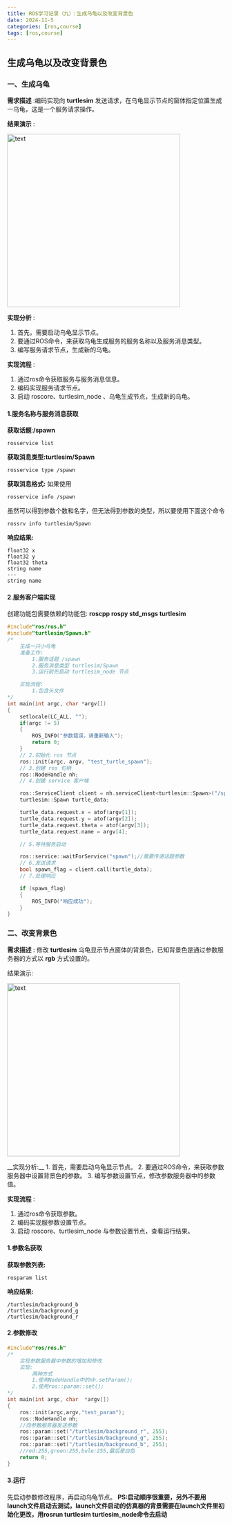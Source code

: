 ```yaml
---
title: ROS学习记录（九）：生成乌龟以及改变背景色
date: 2024-11-5
categories: [ros,course]
tags: [ros,course]
---
```

## 生成乌龟以及改变背景色

### 一、生成乌龟
__需求描述__ :编码实现向 __turtlesim__ 发送请求，在乌龟显示节点的窗体指定位置生成一乌龟，这是一个服务请求操作。

__结果演示__ :

<p align = ""><img  src="../images/2024-10-27-ROS学习记录（九）：生成乌龟以及改变背景色/param" alt="text" width="400" /></p>

__实现分析__ :
1. 首先，需要启动乌龟显示节点。
2. 要通过ROS命令，来获取乌龟生成服务的服务名称以及服务消息类型。
3. 编写服务请求节点，生成新的乌龟。

__实现流程__ :
1. 通过ros命令获取服务与服务消息信息。
2. 编码实现服务请求节点。
3. 启动 roscore、turtlesim_node 、乌龟生成节点，生成新的乌龟。

#### 1.服务名称与服务消息获取

__获取话题__:__/spawn__
```
rosservice list
```
__获取消息类型:turtlesim/Spawn__
```
rosservice type /spawn
```
__获取消息格式:__
如果使用
```
rosservice info /spawn
```
虽然可以得到参数个数和名字，但无法得到参数的类型，所以要使用下面这个命令
```
rossrv info turtlesim/Spawn
```
__响应结果:__
```
float32 x
float32 y
float32 theta
string name
---
string name
```

#### 2.服务客户端实现

创建功能包需要依赖的功能包: __roscpp rospy std_msgs turtlesim__
```cpp
#include"ros/ros.h"
#include"turtlesim/Spawn.h"
/*
    生成一只小乌龟
    准备工作:
        1.服务话题 /spawn
        2.服务消息类型 turtlesim/Spawn
        3.运行前先启动 turtlesim_node 节点

    实现流程:
        1.包含头文件
*/
int main(int argc, char *argv[])
{
    setlocale(LC_ALL, "");
    if(argc != 5)
    {
        ROS_INFO("参数错误，请重新输入");
        return 0;
    }
    // 2.初始化 ros 节点
    ros::init(argc, argv, "test_turtle_spawn");
    // 3.创建 ros 句柄
    ros::NodeHandle nh;
    // 4.创建 service 客户端

    ros::ServiceClient client = nh.serviceClient<turtlesim::Spawn>("/spawn");
    turtlesim::Spawn turtle_data;

    turtle_data.request.x = atof(argv[1]); 
    turtle_data.request.y = atof(argv[2]); 
    turtle_data.request.theta = atof(argv[3]);
    turtle_data.request.name = argv[4];

    // 5.等待服务启动

    ros::service::waitForService("spawn");//需要传递话题参数
    // 6.发送请求
    bool spawn_flag = client.call(turtle_data);
    // 7.处理响应

    if (spawn_flag)
    {
        ROS_INFO("响应成功");
    }
}
```

### 二、改变背景色

__需求描述__ : 修改 __turtlesim__ 乌龟显示节点窗体的背景色，已知背景色是通过参数服务器的方式以 __rgb__ 方式设置的。

结果演示:
<p align = ""><img  src="../images/2024-10-27-ROS学习记录（九）：生成乌龟以及改变背景色/spawn" alt="text" width="400" /></p>
__实现分析:__
1. 首先，需要启动乌龟显示节点。
2. 要通过ROS命令，来获取参数服务器中设置背景色的参数。
3. 编写参数设置节点，修改参数服务器中的参数值。

__实现流程__ :
1. 通过ros命令获取参数。
2. 编码实现服参数设置节点。
3. 启动 roscore、turtlesim_node 与参数设置节点，查看运行结果。

#### 1.参数名获取
__获取参数列表:__
```
rosparam list
```
__响应结果:__
```
/turtlesim/background_b
/turtlesim/background_g
/turtlesim/background_r
```
#### 2.参数修改
```cpp
#include"ros/ros.h"
/*
    实现参数服务器中参数的增加和修改
    实现:
        两种方式
        1.使用NodeHandle中的nh.setParam();
        2.使用ros::param::set();
*/
int main(int argc, char  *argv[])
{
    ros::init(argc,argv,"test_param");
    ros::NodeHandle nh;
    //向参数服务器发送参数
    ros::param::set("/turtlesim/background_r", 255);
    ros::param::set("/turtlesim/background_g", 255);
    ros::param::set("/turtlesim/background_b", 255);
    //red:255,green:255,bule:255,最后是白色
    return 0;
}
```
#### 3.运行
先启动参数修改程序，再启动乌龟节点。
__PS:启动顺序很重要，另外不要用launch文件启动去测试，launch文件启动的仿真器的背景需要在launch文件里初始化更改，用rosrun turtlesim turtlesim_node命令去启动__
